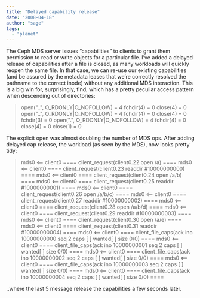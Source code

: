 ```yaml
---
title: "Delayed capability release"
date: "2008-04-18"
author: "sage"
tags: 
  - "planet"
---
```


The Ceph MDS server issues “capabilities” to clients to grant them permission to read or write objects for a particular file. I’ve added a delayed release of capabilities after a file is closed, as many workloads will quickly reopen the same file. In that case, we can re-use our existing capabilities (and be assured by the metadata leases that we’re correctly resolved the pathname to the correct inode) without any additional MDS interaction. This is a big win for, surprisingly, find, which has a pretty peculiar access pattern when descending out of directories:

> open("..", O\_RDONLY|O\_NOFOLLOW)         = 4
> fchdir(4)                               = 0
> close(4)                                = 0
> open("..", O\_RDONLY|O\_NOFOLLOW)         = 4
> fchdir(4)                               = 0
> close(4)                                = 0
> fchdir(3)                               = 0
> open(".", O\_RDONLY|O\_NOFOLLOW)          = 4
> fchdir(4)                               = 0
> close(4)                                = 0
> close(1)                                = 0

The explicit open was almost doubling the number of MDS ops. After adding delayed cap release, the workload (as seen by the MDS), now looks pretty tidy:

> mds0 <== client0 ==== client\_request(client0.22 open /a) ====
> mds0 <== client0 ==== client\_request(client0.23 readdir #10000000000) ====
> mds0 <== client0 ==== client\_request(client0.24 open /a/b) ====
> mds0 <== client0 ==== client\_request(client0.25 readdir #10000000001) ====
> mds0 <== client0 ==== client\_request(client0.26 open /a/b/c) ====
> mds0 <== client0 ==== client\_request(client0.27 readdir #10000000002) ====
> mds0 <== client0 ==== client\_request(client0.28 open /a/b/d) ====
> mds0 <== client0 ==== client\_request(client0.29 readdir #10000000003) ====
> mds0 <== client0 ==== client\_request(client0.30 open /a/e) ====
> mds0 <== client0 ==== client\_request(client0.31 readdir #10000000004) ====
> mds0 <== client0 ==== client\_file\_caps(ack ino 10000000000 seq 2 caps \[ \] wanted\[ \] size 0/0) ====
> mds0 <== client0 ==== client\_file\_caps(ack ino 10000000001 seq 2 caps \[ \] wanted\[ \] size 0/0) ====
> mds0 <== client0 ==== client\_file\_caps(ack ino 10000000002 seq 2 caps \[ \] wanted\[ \] size 0/0) ====
> mds0 <== client0 ==== client\_file\_caps(ack ino 10000000003 seq 2 caps \[ \] wanted\[ \] size 0/0) ====
> mds0 <== client0 ==== client\_file\_caps(ack ino 10000000004 seq 2 caps \[ \] wanted\[ \] size 0/0) ====

..where the last 5 message release the capabilities a few seconds later.

